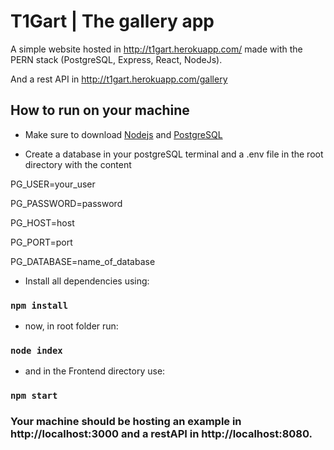 # T1Gart | The gallery app

A simple website hosted in http://t1gart.herokuapp.com/ made with the PERN stack (PostgreSQL, Express, React, NodeJs).

And a rest API in http://t1gart.herokuapp.com/gallery

## How to run on your machine

- Make sure to download <a href="https://nodejs.org/en/" target="_blank">Nodejs</a> and <a href="https://www.postgresql.org/" target="_blank">PostgreSQL</a>

- Create a database in your postgreSQL terminal and
  a .env file in the root directory with the content

<p>PG_USER=your_user</p>
<p>PG_PASSWORD=password</p>
<p>PG_HOST=host</p>
<p>PG_PORT=port</p>
<p>PG_DATABASE=name_of_database</p>

- Install all dependencies using:

### `npm install`

- now, in root folder run:

### `node index`

- and in the Frontend directory use:

### `npm start`

### Your machine should be hosting an example in http://localhost:3000 and a restAPI in http://localhost:8080.
